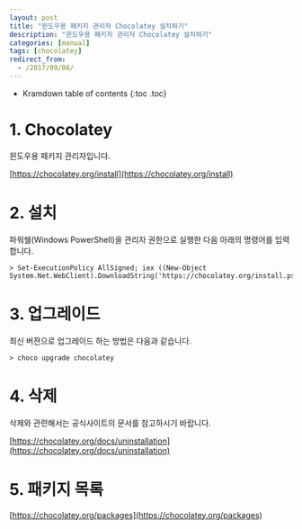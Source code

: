 ```yaml
---
layout: post
title: "윈도우용 패키지 관리자 Chocolatey 설치하기"
description: "윈도우용 패키지 관리자 Chocolatey 설치하기"
categories: [manual]
tags: [chocolatey]
redirect_from:
  - /2017/09/08/
---
```



* Kramdown table of contents
{:toc .toc}


# 1. Chocolatey

윈도우용 패키지 관리자입니다.

[https://chocolatey.org/install](https://chocolatey.org/install)



# 2. 설치

파워쉘(Windows PowerShell)을 관리자 권한으로 실행한 다음 아래의 명령어를 입력합니다.

```
> Set-ExecutionPolicy AllSigned; iex ((New-Object System.Net.WebClient).DownloadString('https://chocolatey.org/install.ps1'))
```



# 3. 업그레이드

최신 버젼으로 업그레이드 하는 방법은 다음과 같습니다.

```
> choco upgrade chocolatey
```



# 4. 삭제

삭제와 관련해서는 공식사이트의 문서를 참고하시기 바랍니다.

[https://chocolatey.org/docs/uninstallation](https://chocolatey.org/docs/uninstallation)



# 5. 패키지 목록

[https://chocolatey.org/packages](https://chocolatey.org/packages)


<br>
